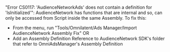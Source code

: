 "Error CS0117: 'AudienceNetworkAds' does not contain a definition for 'IsInitialized'":
AudienceNetwork has functions that are internal and so, can only be accessed from Script inside the same Assembly.
To fix this:
- From the menu, run "Tools/Omnilatent/Ads Manager/Import AudienceNetwork Assembly Fix"
OR
- Add an Assembly Definition Reference to AudienceNetwork SDK's folder that refer to OmniAdsManager's Assembly Definition